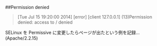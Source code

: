 ##Permission denied

> [Tue Jul 15 19:20:00 2014] [error] [client 127.0.0.1] (13)Permission denied: access to / denied

SELinux を Permissive に変更したらページが出たという例を記録... (Apache/2.2.15)

